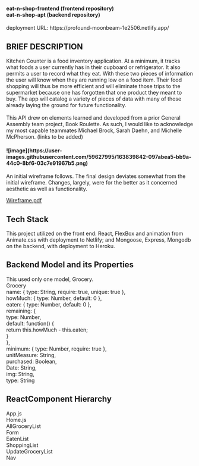 <h4>eat-n-shop-frontend (frontend repository)<br>
eat-n-shop-apt (backend repository)</h4>
deployment URL: https://profound-moonbeam-1e2506.netlify.app/
<h2>BRIEF DESCRIPTION</h2>
Kitchen Counter is a food inventory application. At a minimum, it tracks what foods a user currently has in their cupboard or refrigerator. It also permits a user to record what they eat. With these two pieces of information the user will know when they are running low on a food item. Their food shopping will thus be more efficient and will eliminate those trips to the supermarket because one has forgotten that one product they meant to buy. The app will catalog a variety of pieces of data with many of those already laying the ground for future functionality.
<br>
<br>
This API drew on elements learned and developed from a prior General Assembly team project, Book Roulette.  As such, I would like to acknowledge my most capable teammates Michael Brock, Sarah Daehn, and Michelle McPherson. (links to be added)
<h4>![image](https://user-images.githubusercontent.com/59627995/163839842-097abea5-bb9a-44c0-8bf6-03c7e91967b5.png)</h4>

An initial wireframe follows. The final design deviates somewhat from the initial wireframe. Changes, largely, were for the better as it concerned aesthetic as well as functionality.
  
[Wireframe.pdf](https://github.com/Gingaling/eat-n-shop-frontend/files/8506623/Wireframe.pdf)

<h2>Tech Stack</h2>
This project utilized on the front end:
   React, FlexBox and animation from Animate.css
   with deployment to Netlify; and
   Mongoose, Express, Mongodb on the backend,
   with deployment to Heroku.
<h2>Backend Model and its Properties</h2>
This used only one model, Grocery.<br>
  Grocery<br>
  	name: { type: String, require: true, unique: true },<br>
    howMuch: { type: Number, default: 0 },<br>
    eaten: { type: Number, default: 0 },<br>
	  remaining: {<br>
	  	type: Number,<br>
		  default: function() {<br>
			return this.howMuch - this.eaten;<br>
		  }<br>
	  },<br>
	  minimum: { type: Number, require: true },<br>
	  unitMeasure: String,<br>
	  purchased: Boolean,<br>
	  Date: String,<br>
	  img: String,<br>
	  type: String<br>
 <h2> ReactComponent Hierarchy</h2>
   App.js<br>
    Home.js<br>
      AllGroceryList<br>
      Form<br>
      EatenList<br>
      ShoppingList<br>
      UpdateGroceryList<br>
   Nav<br>
